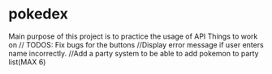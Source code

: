 # pokedex
Main purpose of this project is to practice the usage of API
Things to work on
// TODOS: Fix bugs for the buttons
//Display error message if user enters name incorrectly.
//Add a party system to be able to add pokemon to party list(MAX 6)
